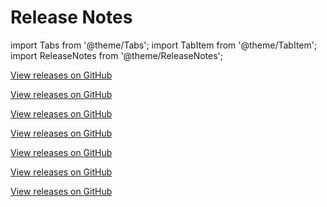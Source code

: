 # Release Notes

import Tabs from '@theme/Tabs';
import TabItem from '@theme/TabItem';
import ReleaseNotes from '@theme/ReleaseNotes';

<Tabs lazy>
  <TabItem value ='core' label="Core" default>
    <p><a href="https://github.com/tauri-apps/tauri/releases">View releases on GitHub</a></p>
    <ReleaseNotes url='https://raw.githubusercontent.com/tauri-apps/tauri/dev/core/tauri/CHANGELOG.md' />
  </TabItem>
  <TabItem value ='api' label="API">
    <p><a href="https://github.com/tauri-apps/tauri/releases">View releases on GitHub</a></p>
    <ReleaseNotes url='https://raw.githubusercontent.com/tauri-apps/tauri/dev/tooling/api/CHANGELOG.md' />
  </TabItem>
  <TabItem value ='cli' label="CLI">
    <p><a href="https://github.com/tauri-apps/tauri/releases">View releases on GitHub</a></p>
    <ReleaseNotes url='https://raw.githubusercontent.com/tauri-apps/tauri/dev/tooling/cli/CHANGELOG.md' />
  </TabItem>
  <TabItem value ='bundler' label="Bundler">
    <p><a href="https://github.com/tauri-apps/tauri/releases">View releases on GitHub</a></p>
    <ReleaseNotes url='https://raw.githubusercontent.com/tauri-apps/tauri/dev/tooling/bundler/CHANGELOG.md' />
  </TabItem>
  <TabItem value ='tao' label="TAO">
    <p><a href="https://github.com/tauri-apps/tao/releases">View releases on GitHub</a></p>
    <ReleaseNotes url='https://raw.githubusercontent.com/tauri-apps/tao/dev/CHANGELOG.md' />
  </TabItem>
  <TabItem value ='wry' label="WRY">
    <p><a href="https://github.com/tauri-apps/wry/releases">View releases on GitHub</a></p>
    <ReleaseNotes url='https://raw.githubusercontent.com/tauri-apps/wry/dev/CHANGELOG.md' />
  </TabItem>
  <TabItem value ='create-tauri-app' label="create-tauri-app">
    <p><a href="https://github.com/tauri-apps/create-tauri-app/releases">View releases on GitHub</a></p>
    <ReleaseNotes url='https://raw.githubusercontent.com/tauri-apps/create-tauri-app/dev/CHANGELOG.md' />
  </TabItem>
</Tabs>
